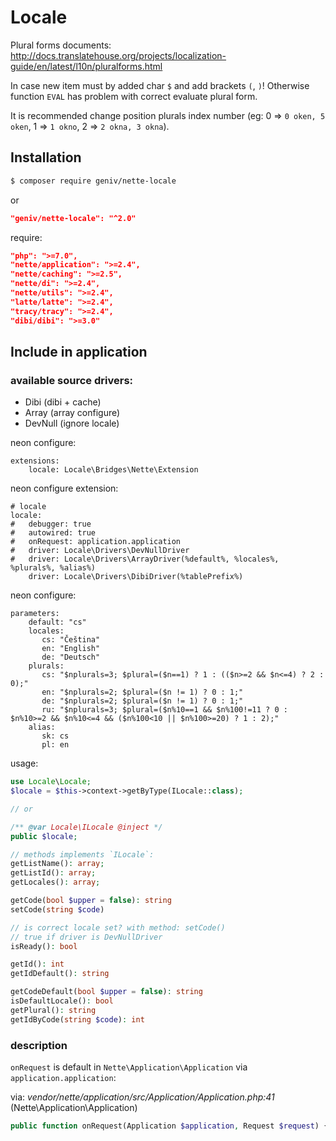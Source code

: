 Locale
======

Plural forms documents: http://docs.translatehouse.org/projects/localization-guide/en/latest/l10n/pluralforms.html

In case new item must by added char `$` and add brackets `(`, `)`! Otherwise function `EVAL` has problem with correct evaluate plural form.

It is recommended change position plurals index number (eg: 0 => `0 oken, 5 oken`, 1 => `1 okno`, 2 => `2 okna, 3 okna`).

Installation
------------

```sh
$ composer require geniv/nette-locale
```
or
```json
"geniv/nette-locale": "^2.0"
```

require:
```json
"php": ">=7.0",
"nette/application": ">=2.4",
"nette/caching": ">=2.5",
"nette/di": ">=2.4",
"nette/utils": ">=2.4",
"latte/latte": ">=2.4",
"tracy/tracy": ">=2.4",
"dibi/dibi": ">=3.0"
```

Include in application
----------------------

### available source drivers:
- Dibi (dibi + cache)
- Array (array configure)
- DevNull (ignore locale)

neon configure:
```neon
extensions:
    locale: Locale\Bridges\Nette\Extension
```

neon configure extension:
```neon
# locale
locale:
#   debugger: true
#   autowired: true
#   onRequest: application.application
#   driver: Locale\Drivers\DevNullDriver
#   driver: Locale\Drivers\ArrayDriver(%default%, %locales%, %plurals%, %alias%)
    driver: Locale\Drivers\DibiDriver(%tablePrefix%)
```

neon configure:
```neon
parameters:
    default: "cs"
    locales:
       cs: "Čeština"
       en: "English"
       de: "Deutsch"
    plurals:
       cs: "$nplurals=3; $plural=($n==1) ? 1 : (($n>=2 && $n<=4) ? 2 : 0);"
       en: "$nplurals=2; $plural=($n != 1) ? 0 : 1;"
       de: "$nplurals=2; $plural=($n != 1) ? 0 : 1;"
       ru: "$nplurals=3; $plural=($n%10==1 && $n%100!=11 ? 0 : $n%10>=2 && $n%10<=4 && ($n%100<10 || $n%100>=20) ? 1 : 2);"
    alias:
       sk: cs
       pl: en
```

usage:
```php
use Locale\Locale;
$locale = $this->context->getByType(ILocale::class);

// or

/** @var Locale\ILocale @inject */
public $locale;

// methods implements `ILocale`:
getListName(): array;
getListId(): array;
getLocales(): array;

getCode(bool $upper = false): string
setCode(string $code)

// is correct locale set? with method: setCode()
// true if driver is DevNullDriver
isReady(): bool

getId(): int
getIdDefault(): string

getCodeDefault(bool $upper = false): string
isDefaultLocale(): bool
getPlural(): string
getIdByCode(string $code): int
```

### description
`onRequest` is default in `Nette\Application\Application` via `application.application`:

via: _vendor/nette/application/src/Application/Application.php:41_ (Nette\Application\Application)

```php
public function onRequest(Application $application, Request $request) {}
```
